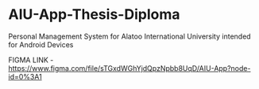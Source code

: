 # AIU-App-Thesis-Diploma
Personal Management System for Alatoo International University intended for Android Devices

FIGMA LINK - https://www.figma.com/file/sTGxdWGhYjdQpzNpbb8UqD/AIU-App?node-id=0%3A1
